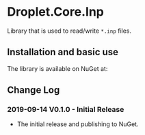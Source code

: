 # Droplet.Core.Inp

Library that is used to read/write `*.inp` files.

## Installation and basic use

The library is available on NuGet at:

## Change Log

### 2019-09-14 V0.1.0 - Initial Release

- The initial release and publishing to NuGet. 